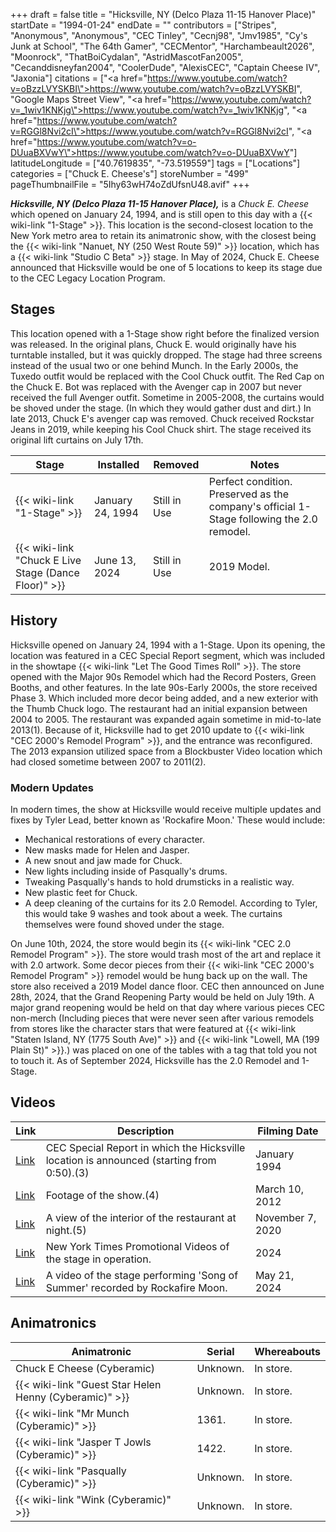 +++
draft = false
title = "Hicksville, NY (Delco Plaza 11-15 Hanover Place)"
startDate = "1994-01-24"
endDate = ""
contributors = ["Stripes", "Anonymous", "Anonymous", "CEC Tinley", "Cecnj98", "Jmv1985", "Cy's Junk at School", "The 64th Gamer", "CECMentor", "Harchambeault2026", "Moonrock", "ThatBoiCydalan", "AstridMascotFan2005", "Cecanddisneyfan2004", "CoolerDude", "AlexisCEC", "Captain Cheese IV", "Jaxonia"]
citations = ["<a href=\"https://www.youtube.com/watch?v=oBzzLVYSKBI\">https://www.youtube.com/watch?v=oBzzLVYSKBI</a>", "Google Maps Street View", "<a href=\"https://www.youtube.com/watch?v=_1wiv1KNKjg\">https://www.youtube.com/watch?v=_1wiv1KNKjg</a>", "<a href=\"https://www.youtube.com/watch?v=RGGl8Nvi2cI\">https://www.youtube.com/watch?v=RGGl8Nvi2cI</a>", "<a href=\"https://www.youtube.com/watch?v=o-DUuaBXVwY\">https://www.youtube.com/watch?v=o-DUuaBXVwY</a>"]
latitudeLongitude = ["40.7619835", "-73.519559"]
tags = ["Locations"]
categories = ["Chuck E. Cheese's"]
storeNumber = "499"
pageThumbnailFile = "5Ihy63wH74oZdUfsnU48.avif"
+++

***Hicksville, NY (Delco Plaza 11-15 Hanover Place),*** is a *Chuck E. Cheese* which opened on January 24, 1994, and is still open to this day with a {{< wiki-link "1-Stage" >}}. This location is the second-closest location to the New York metro area to retain its animatronic show, with the closest being the {{< wiki-link "Nanuet, NY (250 West Route 59)" >}} location, which has a {{< wiki-link "Studio C Beta" >}} stage. In May of 2024, Chuck E. Cheese announced that Hicksville would be one of 5 locations to keep its stage due to the CEC Legacy Location Program.

## Stages

This location opened with a 1-Stage show right before the finalized version was released. In the original plans, Chuck E. would originally have his turntable installed, but it was quickly dropped. The stage had three screens instead of the usual two or one behind Munch. In the Early 2000s, the Tuxedo outfit would be replaced with the Cool Chuck outfit. The Red Cap on the Chuck E. Bot was replaced with the Avenger cap in 2007 but never received the full Avenger outfit. Sometime in 2005-2008, the curtains would be shoved under the stage. (In which they would gather dust and dirt.) In late 2013, Chuck E's avenger cap was removed. Chuck received Rockstar Jeans in 2019, while keeping his Cool Chuck shirt. The stage received its original lift curtains on July 17th.

| Stage                                                      | Installed        | Removed      | Notes                                                                                     |
|------------------------------------------------------------|------------------|--------------|-------------------------------------------------------------------------------------------|
| {{< wiki-link "1-Stage" >}}                          | January 24, 1994 | Still in Use | Perfect condition. Preserved as the company's official 1-Stage following the 2.0 remodel. |
| {{< wiki-link "Chuck E Live Stage (Dance Floor)" >}} | June 13, 2024    | Still in Use | 2019 Model.                                                                               |

## History

Hicksville opened on January 24, 1994 with a 1-Stage. Upon its opening, the location was featured in a CEC Special Report segment, which was included in the showtape {{< wiki-link "Let The Good Times Roll" >}}. The store opened with the Major 90s Remodel which had the Record Posters, Green Booths, and other features. In the late 90s-Early 2000s, the store received Phase 3. Which included more decor being added, and a new exterior with the Thumb Chuck logo. The restaurant had an initial expansion between 2004 to 2005. The restaurant was expanded again sometime in mid-to-late 2013(1). Because of it, Hicksville had to get 2010 update to {{< wiki-link "CEC 2000's Remodel Program" >}}, and the entrance was reconfigured. The 2013 expansion utilized space from a Blockbuster Video location which had closed sometime between 2007 to 2011(2).

### Modern Updates

In modern times, the show at Hicksville would receive multiple updates and fixes by Tyler Lead, better known as 'Rockafire Moon.' These would include:

- Mechanical restorations of every character.
- New masks made for Helen and Jasper.
- A new snout and jaw made for Chuck.
- New lights including inside of Pasqually's drums.
- Tweaking Pasqually's hands to hold drumsticks in a realistic way.
- New plastic feet for Chuck.
- A deep cleaning of the curtains for its 2.0 Remodel. According to Tyler, this would take 9 washes and took about a week. The curtains themselves were found shoved under the stage.

On June 10th, 2024, the store would begin its {{< wiki-link "CEC 2.0 Remodel Program" >}}. The store would trash most of the art and replace it with 2.0 artwork. Some decor pieces from their {{< wiki-link "CEC 2000's Remodel Program" >}} remodel would be hung back up on the wall. The store also received a 2019 Model dance floor. CEC then announced on June 28th, 2024, that the Grand Reopening Party would be held on July 19th. A major grand reopening would be held on that day where various pieces CEC non-merch (Including pieces that were never seen after various remodels from stores like the character stars that were featured at {{< wiki-link "Staten Island, NY (1775 South Ave)" >}} and {{< wiki-link "Lowell, MA (199 Plain St)" >}}.) was placed on one of the tables with a tag that told you not to touch it. As of September 2024, Hicksville has the 2.0 Remodel and 1-Stage.

## Videos

| Link                                                               | Description                                                                               | Filming Date     |
|--------------------------------------------------------------------|-------------------------------------------------------------------------------------------|------------------|
| [Link](https://www.youtube.com/watch?v=_1wiv1KNKjg)                | CEC Special Report in which the Hicksville location is announced (starting from 0:50).(3) | January 1994     |
| [Link](https://www.youtube.com/watch?v=RGGl8Nvi2cI)                | Footage of the show.(4)                                                                   | March 10, 2012   |
| [Link](https://www.youtube.com/watch?v=o-DUuaBXVwY)                | A view of the interior of the restaurant at night.(5)                                     | November 7, 2020 |
| [Link](https://archive.org/details/cec-hicksville-ny-promo-videos) | New York Times Promotional Videos of the stage in operation.                              | 2024             |
| [Link](https://www.youtube.com/watch?v=nTwc-C2HFs0)                | A video of the stage performing 'Song of Summer' recorded by Rockafire Moon.              | May 21, 2024     |

## Animatronics

| Animatronic                                                  | Serial   | Whereabouts |
|--------------------------------------------------------------|----------|-------------|
| Chuck E Cheese (Cyberamic)                                   | Unknown. | In store.   |
| {{< wiki-link "Guest Star Helen Henny (Cyberamic)" >}} | Unknown. | In store.   |
| {{< wiki-link "Mr Munch (Cyberamic)" >}}               | 1361\.   | In store.   |
| {{< wiki-link "Jasper T Jowls (Cyberamic)" >}}         | 1422\.   | In store.   |
| {{< wiki-link "Pasqually (Cyberamic)" >}}              | Unknown. | In store.   |
| {{< wiki-link "Wink (Cyberamic)" >}}                   | Unknown. | In store.   |